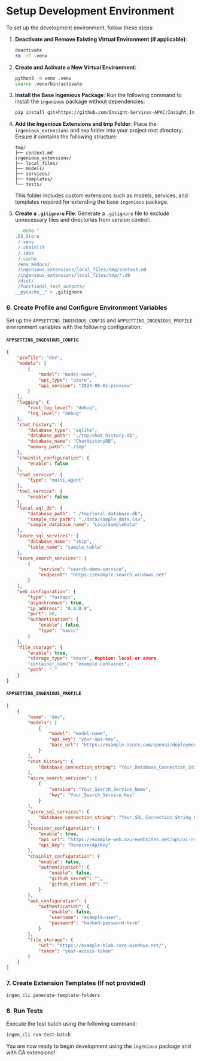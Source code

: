 # Setup Development Environment

To set up the development environment, follow these steps:

1. **Deactivate and Remove Existing Virtual Environment (if applicable)**:
   ```bash
   deactivate
   rm -rf .venv
   ```

2. **Create and Activate a New Virtual Environment**:
   ```bash
   python3 -m venv .venv
   source .venv/bin/activate
   ```

3. **Install the Base Ingenious Package**:
   Run the following command to install the `ingenious` package without dependencies:
   ```bash
   pip install git+https://github.com/Insight-Services-APAC/Insight_Ingenious.git#egg=ingenious --force-reinstall
   ```

4. **Add the Ingenious Extensions and tmp Folder**:
   Place the `ingenious_extensions` and `tmp` folder into your project root directory. Ensure it contains the following structure:
   ```
   tmp/
   ├── context.md
   ingenious_extensions/
   ├── local_files/
   ├── models/
   ├── services/
   ├── templates/
   └── tests/
   ```

   This folder includes custom extensions such as models, services, and templates required for extending the base `ingenious` package.

5. **Create a `.gitignore` File**:
   Generate a `.gitignore` file to exclude unnecessary files and directories from version control:
   ```bash
      echo "
   .DS_Store
    /.venv
    /.chainlit
    /.idea
    /.cache
    /env_mkdocs/
    /ingenious_extensions/local_files/tmp/context.md
    /ingenious_extensions/local_files/tmp/*.db
    /dist/
    /functional_test_outputs/
   __pycache__" > .gitignore
   ```



### 6. **Create Profile and Configure Environment Variables**

Set up the `APPSETTING_INGENIOUS_CONFIG` and `APPSETTING_INGENIOUS_PROFILE` environment variables with the following configuration:

#### **`APPSETTING_INGENIOUS_CONFIG`**
```json
{
    "profile": "dev",
    "models": [
        {
            "model": "model-name",
            "api_type": "azure",
            "api_version": "2024-08-01-preview"
        }
    ],
    "logging": {
        "root_log_level": "debug",
        "log_level": "debug"
    },
    "chat_history": {
        "database_type": "sqlite",
        "database_path": "./tmp/chat_history.db",
        "database_name": "ChatHistoryDB",
        "memory_path": "./tmp"
    },
    "chainlit_configuration": {
        "enable": false
    },
    "chat_service": {
        "type": "multi_agent"
    },
    "tool_service": {
        "enable": false
    },
    "local_sql_db": {
        "database_path": "./tmp/local_database.db",
        "sample_csv_path": "./data/sample_data.csv",
        "sample_database_name": "LocalSampleData"
    },
    "azure_sql_services": {
        "database_name": "skip",
        "table_name": "sample_table"
    },
    "azure_search_services": [
        {
            "service": "search-demo-service",
            "endpoint": "https://example.search.windows.net"
        }
    ],
    "web_configuration": {
        "type": "fastapi",
        "asynchronous": true,
        "ip_address": "0.0.0.0",
        "port": 80,
        "authentication": {
            "enable": false,
            "type": "basic"
        }
    },
    "file_storage": {
        "enable": true,
        "storage_type": "azure", #option: local or azure
        "container_name": "example-container",
        "path": "."
    }
}
```

#### **`APPSETTING_INGENIOUS_PROFILE`**
```json
[
    {
        "name": "dev",
        "models": [
            {
                "model": "model-name",
                "api_key": "your-api-key",
                "base_url": "https://example.azure.com/openai/deployments/model-name/chat/completions?api-version=2024-08-01-preview"
            }
        ],
        "chat_history": {
            "database_connection_string": "Your_Database_Connection_String_Here"
        },
        "azure_search_services": [
            {
                "service": "Your_Search_Service_Name",
                "key": "Your_Search_Service_Key"
            }
        ],
        "azure_sql_services": {
            "database_connection_string": "Your_SQL_Connection_String_Here"
        },
        "receiver_configuration": {
            "enable": true,
            "api_url": "https://example-web.azurewebsites.net/api/ai-response/publish",
            "api_key": "ReceiverApiKey"
        },
        "chainlit_configuration": {
            "enable": false,
            "authentication": {
                "enable": false,
                "github_secret": "",
                "github_client_id": ""
            }
        },
        "web_configuration": {
            "authentication": {
                "enable": false,
                "username": "example-user",
                "password": "hashed-password-here"
            }
        },
        "file_storage": {
            "url": "https://example.blob.core.windows.net/",
            "token": "your-access-token"
        }
    }
]
```

### 7. **Create Extension Templates (If not provided)**
```bash
ingen_cli generate-template-folders
```

### 8. **Run Tests**
Execute the test batch using the following command:
```bash
ingen_cli run-test-batch
```


You are now ready to begin development using the `ingenious` package and with CA extensions!
